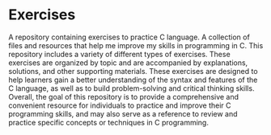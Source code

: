 # Exercises

A repository containing exercises to practice C language. A collection of files and resources that help me improve my skills in programming in C. This repository includes a variety of different types of exercises. These exercises are organized by topic and are accompanied by explanations, solutions, and other supporting materials. These exercises are designed to help learners gain a better understanding of the syntax and features of the C language, as well as to build problem-solving and critical thinking skills. Overall, the goal of this repository is to provide a comprehensive and convenient resource for individuals to practice and improve their C programming skills, and may also serve as a reference to review and practice specific concepts or techniques in C programming.
